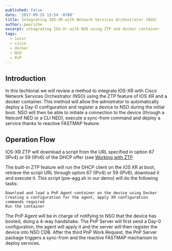 ```yaml
---
published: false
date: '2017-09-25 13:54 -0700'
title: Integrating IOS-XR with Network Services Orchestrator (NSO)
author: pwariche
excerpt: integrating IOS-Xr with NSO using ZTP and docker container
tags:
  - iosxr
  - cisco
  - docker
  - NSO
  - PnP
---
```

## Introduction

In this techtorial we will review a method to integrate IOS-XR with Cisco Network Services Orchestrator (NSO) using the ZTP feature of IOS XR and a docker container.
This method will allow the admistrator to automatically deploy a Day-0 configuration and register a device to NSO during the initial boot. NSO will then be able to initiate a connection to the device (through a Netconf NED or a CLI NED), execute a sync-from command and deploy a service thanks to reactive FASTMAP feature.

## Operation Flow
IOS-XR ZTP will download a script from the URL specified in option 67 (IPv4) or 59 (IPv6) of the DHCP offer (see [Working with ZTP](https://xrdocs.github.io/software-management/tutorials/2016-08-26-working-with-ztp/)

The built-in ZTP feature will run the DHCP client on the IOS XR at boot, retrieve the script URL through option 67 (IPv4) or 59 (IPv6), download it and execute it. This script (pre-agg.sh in our demo) will do the following tasks:

    Download and load a PnP Agent container on the device using Docker
    Creating a configuration for the agent, apply XR configuration commands required
    Run the container

The PnP Agent will be in charge of notifying to NSO that the device has booted, doing a 4-way handshake. The PnP Server will first send a Day-0 configuration, the agent will apply it and the server will then register the device into NSO CDB. After the third PnP Work Request, the PnP Server package triggers a sync-from and the reactive FASTMAP mechanism to deploy services.

